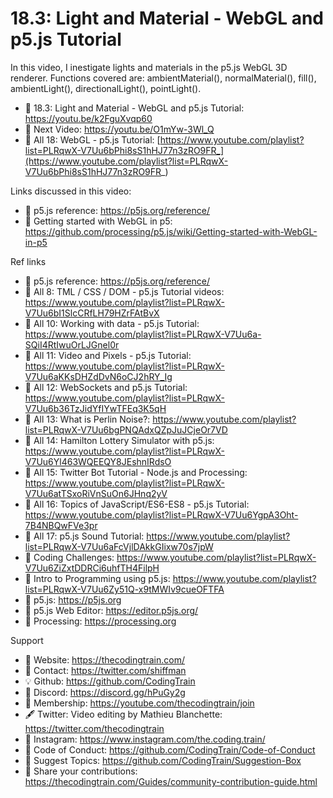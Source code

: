  # 18.3: Light and Material - WebGL and p5.js Tutorial

In this video, I inestigate lights and materials in the p5.js WebGL 3D renderer. Functions covered are: ambientMaterial(), normalMaterial(), fill(), ambientLight(), directionalLight(), pointLight().

-   🔗  18.3: Light and Material - WebGL and p5.js Tutorial: https://youtu.be/k2FguXvqp60 
-   🎥  Next Video: https://youtu.be/O1mYw-3Wl_Q 
-   🎥  All 18: WebGL - p5.js Tutorial: [https://www.youtube.com/playlist?list=PLRqwX-V7Uu6bPhi8sS1hHJ77n3zRO9FR_](https://www.youtube.com/playlist?list=PLRqwX-V7Uu6bPhi8sS1hHJ77n3zRO9FR_)  

Links discussed in this video:
-   🔗  p5.js reference: https://p5js.org/reference/
-   🔗  Getting started with WebGL in p5: https://github.com/processing/p5.js/wiki/Getting-started-with-WebGL-in-p5

Ref links
-   🔗  p5.js reference: https://p5js.org/reference/
-   🎥  All 8: TML / CSS / DOM - p5.js Tutorial videos: https://www.youtube.com/playlist?list=PLRqwX-V7Uu6bI1SlcCRfLH79HZrFAtBvX
-   🎥  All 10: Working with data - p5.js Tutorial: https://www.youtube.com/playlist?list=PLRqwX-V7Uu6a-SQiI4RtIwuOrLJGnel0r
-   🎥  All 11: Video and Pixels - p5.js Tutorial: https://www.youtube.com/playlist?list=PLRqwX-V7Uu6aKKsDHZdDvN6oCJ2hRY_Ig
-   🎥  All 12: WebSockets and p5.js Tutorial: https://www.youtube.com/playlist?list=PLRqwX-V7Uu6b36TzJidYfIYwTFEq3K5qH
-   🎥  All 13: What is Perlin Noise?: https://www.youtube.com/playlist?list=PLRqwX-V7Uu6bgPNQAdxQZpJuJCjeOr7VD
-   🎥  All 14: Hamilton Lottery Simulator with p5.js: https://www.youtube.com/playlist?list=PLRqwX-V7Uu6Yl463WQEEQY8JEshnIRdsO
-   🎥  All 15: Twitter Bot Tutorial - Node.js and Processing: https://www.youtube.com/playlist?list=PLRqwX-V7Uu6atTSxoRiVnSuOn6JHnq2yV
-   🎥  All 16: Topics of JavaScript/ES6-ES8 - p5.js Tutorial: https://www.youtube.com/playlist?list=PLRqwX-V7Uu6YgpA3Oht-7B4NBQwFVe3pr
-   🎥  All 17: p5.js Sound Tutorial: https://www.youtube.com/playlist?list=PLRqwX-V7Uu6aFcVjlDAkkGIixw70s7jpW 
-   🎥  Coding Challenges: https://www.youtube.com/playlist?list=PLRqwX-V7Uu6ZiZxtDDRCi6uhfTH4FilpH
-   🎥  Intro to Programming using p5.js: https://www.youtube.com/playlist?list=PLRqwX-V7Uu6Zy51Q-x9tMWIv9cueOFTFA
-   🔗  p5.js: https://p5js.org
-   🔗  p5.js Web Editor: https://editor.p5js.org/ 
-   🔗  Processing: https://processing.org

Support
-   🚂  Website: https://thecodingtrain.com/
-   🔗  Contact: https://twitter.com/shiffman
-   💡  Github: https://github.com/CodingTrain
-   💬  Discord: https://discord.gg/hPuGy2g
-   💖  Membership: https://youtube.com/thecodingtrain/join
-   🖋️  Twitter: Video editing by Mathieu Blanchette: https://twitter.com/thecodingtrain
-   📸  Instagram: https://www.instagram.com/the.coding.train/
-   📄  Code of Conduct: https://github.com/CodingTrain/Code-of-Conduct
-   🚩  Suggest Topics: https://github.com/CodingTrain/Suggestion-Box
-   👾  Share your contributions: https://thecodingtrain.com/Guides/community-contribution-guide.html
